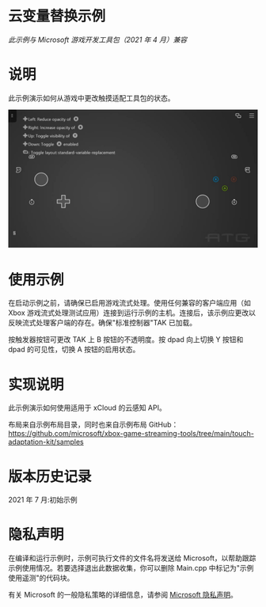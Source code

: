 # 云变量替换示例

*此示例与 Microsoft 游戏开发工具包（2021 年 4 月）兼容*

# 说明

此示例演示如何从游戏中更改触摸适配工具包的状态。

![Text Description automatically generated](./media/image1.jpeg)

# 使用示例

在启动示例之前，请确保已启用游戏流式处理。使用任何兼容的客户端应用（如
Xbox
游戏流式处理测试应用）连接到运行示例的主机。连接后，该示例应更改以反映流式处理客户端的存在。确保"标准控制器"TAK
已加载。

按触发器按钮可更改 TAK 上 B 按钮的不透明度。按 dpad 向上切换 Y 按钮和
dpad 的可见性，切换 A 按钮的启用状态。

# 实现说明

此示例演示如何使用适用于 xCloud 的云感知 API。

布局来自示例布局目录，同时也来自示例布局
GitHub：<https://github.com/microsoft/xbox-game-streaming-tools/tree/main/touch-adaptation-kit/samples>

# 版本历史记录

2021 年 7 月:初始示例

# 隐私声明

在编译和运行示例时，示例可执行文件的文件名将发送给
Microsoft，以帮助跟踪示例使用情况。若要选择退出此数据收集，你可以删除
Main.cpp 中标记为"示例使用遥测"的代码块。

有关 Microsoft 的一般隐私策略的详细信息，请参阅 [Microsoft
隐私声明](https://privacy.microsoft.com/en-us/privacystatement/)。
